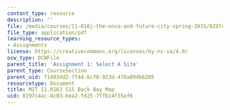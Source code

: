 ```yaml
---
content_type: resource
description: ''
file: /media/courses/11-016j-the-once-and-future-city-spring-2015/0297c4ac8c03bea2fd257ffb14f35af6_MIT11_016JS15_BackBayMap.pdf
file_type: application/pdf
learning_resource_types:
- Assignments
license: https://creativecommons.org/licenses/by-nc-sa/4.0/
ocw_type: OCWFile
parent_title: 'Assignment 1: Select A Site'
parent_type: CourseSection
parent_uid: f1403dd2-7f4d-6cf8-923d-478a894b6205
resourcetype: Document
title: MIT 11.016J S15 Back Bay Map
uid: 0297c4ac-8c03-bea2-fd25-7ffb14f35af6
---
```

